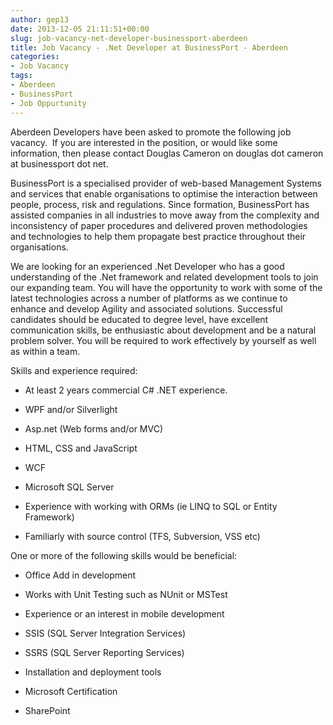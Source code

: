 ```yaml
---
author: gep13
date: 2013-12-05 21:11:51+00:00
slug: job-vacancy-net-developer-businessport-aberdeen
title: Job Vacancy - .Net Developer at BusinessPort - Aberdeen
categories:
- Job Vacancy
tags:
- Aberdeen
- BusinessPort
- Job Oppurtunity
---
```


Aberdeen Developers have been asked to promote the following job vacancy.  If you are interested in the position, or would like some information, then please contact Douglas Cameron on douglas dot cameron at businessport dot net.


BusinessPort is a specialised provider of web-based Management Systems and services that enable organisations to optimise the interaction between people, process, risk and regulations. Since formation, BusinessPort has assisted companies in all industries to move away from the complexity and inconsistency of paper procedures and delivered proven methodologies and technologies to help them propagate best practice throughout their organisations.

We are looking for an experienced .Net Developer who has a good understanding of the .Net framework and related development tools to join our expanding team. You will have the opportunity to work with some of the latest technologies across a number of platforms as we continue to enhance and develop Agility and associated solutions. Successful candidates should be educated to degree level, have excellent communication skills, be enthusiastic about development and be a natural problem solver. You will be required to work effectively by yourself as well as within a team.

Skills and experience required:




  * At least 2 years commercial C# .NET experience.


  * WPF and/or Silverlight


  * Asp.net (Web forms and/or MVC)


  * HTML, CSS and JavaScript


  * WCF


  * Microsoft SQL Server


  * Experience with working with ORMs (ie LINQ to SQL or Entity Framework)


  * Familiarly with source control (TFS, Subversion, VSS etc)


One or more of the following skills would be beneficial:


  * Office Add in development


  * Works with Unit Testing such as NUnit or MSTest


  * Experience or an interest in mobile development


  * SSIS (SQL Server Integration Services)


  * SSRS (SQL Server Reporting Services)


  * Installation and deployment tools


  * Microsoft Certification


  * SharePoint


